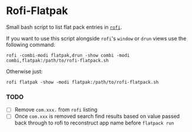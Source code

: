 # Rofi-Flatpak

Small bash script to list flat pack entries in [`rofi`](https://github.com/DaveDavenport/rofi).

If you want to use this script alongside `rofi`'s `window` or `drun` views use the following command:
```
rofi -combi-modi flatpak,drun -show combi -modi combi,flatpak:/path/to/rofi-flatpack.sh
```

Otherwise just:
```
rofi flatpak -show -modi flatpak:/path/to/rofi-flatpack.sh 
```

### TODO
- [ ] Remove `com.xxx.` from `rofi` listing
- [ ] Once `com.xxx` is removed search find results based on value passed back through to rofi to reconstruct app name before `flatpack run`
